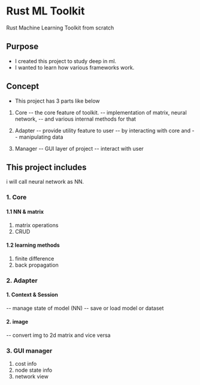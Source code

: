 # Rust ML Toolkit

Rust Machine Learning Toolkit from scratch

## Purpose

- I created this project to study deep in ml.
- I wanted to learn how various frameworks work.

## Concept

- This project has 3 parts like below

1. Core
   -- the core feature of toolkit.
   -- implementation of matrix, neural network,
   -- and various internal methods for that

2. Adapter
   -- provide utility feature to user
   -- by interacting with core and
   -- manipulating data

3. Manager
   -- GUI layer of project
   -- interact with user

## This project includes

i will call neural network as NN.

### 1. Core

#### 1.1 NN & matrix

1.  matrix operations
2.  CRUD

#### 1.2 learning methods

1.  finite difference
2.  back propagation

### 2. Adapter

#### 1. Context & Session

-- manage state of model (NN)
-- save or load model or dataset

#### 2. image

-- convert img to 2d matrix and vice versa

### 3. GUI manager

1.  cost info
2.  node state info
3.  network view
